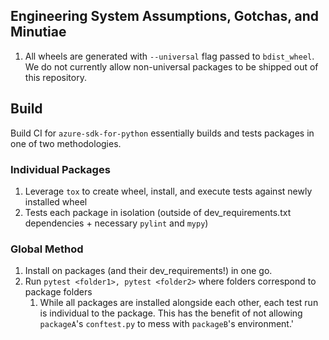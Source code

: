 ## Engineering System Assumptions, Gotchas, and Minutiae

1. All wheels are generated with `--universal` flag passed to `bdist_wheel`. We do not currently allow non-universal packages to be shipped out of this repository.

## Build

Build CI for `azure-sdk-for-python` essentially builds and tests packages in one of two methodologies.

### Individual Packages
1. Leverage `tox` to create wheel, install, and execute tests against newly installed wheel
2. Tests each package in isolation (outside of dev_requirements.txt dependencies + necessary `pylint` and `mypy`)

### Global Method

1. Install on packages (and their dev_requirements!) in one go.
2. Run `pytest <folder1>, pytest <folder2>` where folders correspond to package folders
    1. While all packages are installed alongside each other, each test run is individual to the package. This has the benefit of not allowing `packageA`'s `conftest.py` to mess with `packageB`'s environment.'
